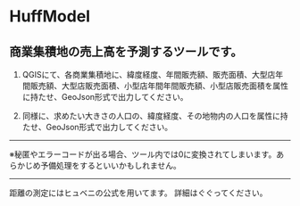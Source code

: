 # HuffModel

## 商業集積地の売上高を予測するツールです。

1. QGISにて、各商業集積地に、緯度経度、年間販売額、販売面積、大型店年間販売額、大型店販売面積、小型店年間年間販売額、小型店販売面積を属性に持たせ、GeoJson形式で出力してください。

2. 同様に、求めたい大きさの人口の、緯度経度、その地物内の人口を属性に持たせ、GeoJson形式で出力してください。

___

※秘匿やエラーコードが出る場合、ツール内では0に変換されてしまいます。あらかじめ予備処理をするといいかもしれません。

___

距離の測定にはヒュベニの公式を用いてます。
詳細はぐぐってください。
